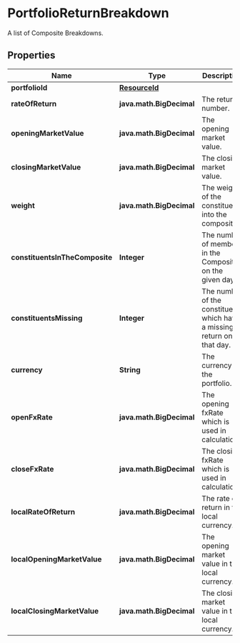 

# PortfolioReturnBreakdown

A list of Composite Breakdowns.

## Properties

Name | Type | Description | Notes
------------ | ------------- | ------------- | -------------
**portfolioId** | [**ResourceId**](ResourceId.md) |  | 
**rateOfReturn** | **java.math.BigDecimal** | The return number. |  [optional]
**openingMarketValue** | **java.math.BigDecimal** | The opening market value. |  [optional]
**closingMarketValue** | **java.math.BigDecimal** | The closing market value. |  [optional]
**weight** | **java.math.BigDecimal** | The weight of the constituent into the composite. |  [optional]
**constituentsInTheComposite** | **Integer** | The number of members in the Composite on the given day. |  [optional]
**constituentsMissing** | **Integer** | The number of the constituents which have a missing return on that day. |  [optional]
**currency** | **String** | The currency of the portfolio. |  [optional]
**openFxRate** | **java.math.BigDecimal** | The opening fxRate which is used in calculation. |  [optional]
**closeFxRate** | **java.math.BigDecimal** | The closing fxRate which is used in calculation. |  [optional]
**localRateOfReturn** | **java.math.BigDecimal** | The rate of return in the local currency. |  [optional]
**localOpeningMarketValue** | **java.math.BigDecimal** | The opening market value in the local currency. |  [optional]
**localClosingMarketValue** | **java.math.BigDecimal** | The closing market value in the local currency. |  [optional]




